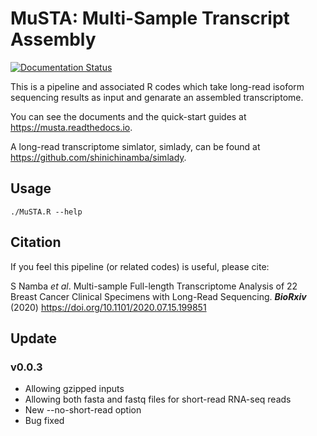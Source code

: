 # MuSTA: Multi-Sample Transcript Assembly

[![Documentation Status](https://readthedocs.org/projects/musta/badge/?version=latest)](https://musta.readthedocs.io/en/latest/?badge=latest)

This is a pipeline and associated R codes which take long-read isoform sequencing results as input and genarate an assembled transcriptome.

You can see the documents and the quick-start guides at https://musta.readthedocs.io.

A long-read transcriptome simlator, simlady, can be found at https://github.com/shinichinamba/simlady.


## Usage

`./MuSTA.R --help`

## Citation

If you feel this pipeline (or related codes) is useful, please cite:

S Namba *et al*. Multi-sample Full-length Transcriptome Analysis of 22 Breast Cancer Clinical Specimens with Long-Read Sequencing. ***BioRxiv*** (2020) https://doi.org/10.1101/2020.07.15.199851


## Update

### v0.0.3

* Allowing gzipped inputs
* Allowing both fasta and fastq files for short-read RNA-seq reads
* New --no-short-read option
* Bug fixed
